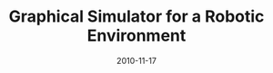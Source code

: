 ---
title: 'Graphical Simulator for a Robotic Environment'
collection: publications
permalink: /publication/2010-graphical-simulator
excerpt: ''
date: 2010-11-17
venue: 'Sociedad Iberoamericana de Grafica Digital (SIGRADI)'
paperurl: 'http://papers.cumincad.org/data/works/att/sigradi2010_39.content.pdf'
authors: 'J. P. Ono, M. A. Caldeira'
---